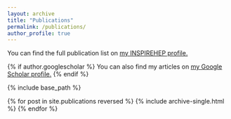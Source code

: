 ```yaml
---
layout: archive
title: "Publications"
permalink: /publications/
author_profile: true
---
```


You can find the full publication list on <u><a href="https://inspirehep.net/authors/2078475?ui-citation-summary=true">my INSPIREHEP profile</a>.</u>

{% if author.googlescholar %}
  You can also find my articles on <u><a href="{{author.googlescholar}}">my Google Scholar profile</a>.</u>
{% endif %}

{% include base_path %}

{% for post in site.publications reversed %}
  {% include archive-single.html %}
{% endfor %}
